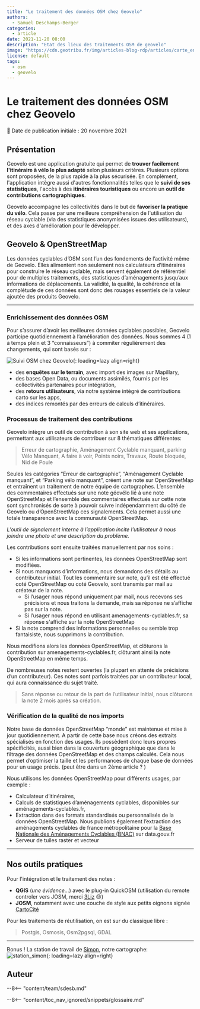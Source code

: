 ```yaml
---
title: "Le traitement des données OSM chez Geovelo"
authors:
  - Samuel Deschamps-Berger
categories:
  - article
date: 2021-11-20 08:00
description: "Etat des lieux des traitements OSM de geovelo"
image: "https://cdn.geotribu.fr/img/articles-blog-rdp/articles/carte_en_relief_des_ecrins/0-head.jpg"
license: default
tags:
  - osm
  - geovelo
---
```


# Le traitement des données OSM chez Geovelo

:calendar: Date de publication initiale : 20 novembre 2021

## Présentation
Geovelo est une application gratuite qui permet de **trouver facilement l'itinéraire à vélo le plus adapté** selon plusieurs critères. Plusieurs options sont proposées, de la plus rapide à la plus sécurisée. En complément, l'application intègre aussi d'autres fonctionnalités telles que le **suivi de ses statistiques**, l'accès à des **itinéraires touristiques** ou encore un **outil de contributions cartographiques**.

Geovelo accompagne les collectivités dans le but de **favoriser la pratique du vélo**. Cela passe par une meilleure compréhension de l'utilisation du réseau cyclable (via des statistiques anonymisées issues des utilisateurs), et des axes d'amélioration pour le développer.

## Geovelo & OpenStreetMap
Les données cyclables d’OSM sont l’un des fondements de l’activité même de Geovelo. Elles alimentent non seulement nos calculateurs d’itinéraires pour construire le réseau cyclable, mais servent également de référentiel pour de multiples traitements, des statistiques d’aménagements jusqu’aux informations de déplacements.
La validité, la qualité, la cohérence et la complétude de ces données sont donc des rouages essentiels de la valeur ajoutée des produits Geovelo.  


----


### Enrichissement des données OSM

Pour s’assurer d’avoir les meilleures données cyclables possibles, Geovelo participe quotidiennement à l’amélioration des données. Nous sommes 4 (1 à temps plein et 3 “connaisseurs”) à commiter régulièrement des changements, qui sont basés sur :  

![Suivi OSM chez Geovelo](https://wpformation.com/wp-content/uploads/2014/03/todo1.jpg "Suivi OSM chez Geovelo"){: loading=lazy align=right}

- des **enquêtes sur le terrain**, avec import des images sur Mapillary,
- des bases Open Data, ou documents assimilés, fournis par les collectivités partenaires pour intégration,
- des **retours utilisateurs**, via notre système intégré de contributions carto sur les apps,  
- des indices remontés par des erreurs de calculs d’itinéraires.

### Processus de traitement des contributions
Geovelo intègre un outil de contribution à son site web et ses applications, permettant aux utilisateurs de contribuer sur 8 thématiques différentes:

> Erreur de cartographie, Aménagement Cyclable manquant, parking Vélo Manquant, A faire à voir, Points noirs, Travaux, Route bloquée, Nid de Poule

Seules les catégories “Erreur de cartographie”, “Aménagement Cyclable manquant”, et “Parking vélo manquant”, créent une note sur OpenStreetMap et entraînent un traitement de notre équipe de cartographes. L’ensemble des commentaires effectués sur une note géovélo lié à une note OpenStreetMap et l’ensemble des commentaires effectués sur cette note sont synchronisés de sorte à pouvoir suivre indépendamment du côté de Geovelo ou d’OpenStreetMap ces signalements. Cela permet aussi une totale transparence avec la communauté OpenStreetMap.

*L’outil de signalement interne à l’application incite l’utilisateur à nous joindre une photo et une description du problème.*

Les contributions sont ensuite traitées manuellement par nos soins :
- Si les informations sont pertinentes, les données OpenStreetMap sont modifiées.
- Si nous manquons d’informations, nous demandons des détails au contributeur initial. Tout les commentaire sur note, qu’il est été effectué coté OpenStreetMap ou coté Geovelo, sont transmis par mail au créateur de la note.
  - Si l’usager nous répond uniquement par mail, nous recevons ses précisions et nous traitons la demande, mais sa réponse ne s’affiche pas sur la note.
  - Si l’usager nous répond en utilisant amenagements-cyclables.fr, sa réponse s'affiche sur la note OpenStreetMap
- Si la note comprend des informations personnelles ou semble trop fantaisiste, nous supprimons la contribution.

Nous modifions alors les données OpenStreetMap, et clôturons la contribution sur amenagements-cyclables.fr, clôturant ainsi la note OpenStreetMap en même temps.

De nombreuses notes restent ouvertes (la plupart en attente de précisions d’un contributeur).
Ces notes sont parfois traitées par un contributeur local, qui aura connaissance du sujet traité.
>Sans réponse ou retour de la part de l’utilisateur initial, nous clôturons la note 2 mois après sa création.


### Vérification de la qualité de nos imports
Notre base de données OpenStreetMap “monde” est maintenue et mise à jour quotidiennement. A partir de cette base nous créons des extraits spécialisés en fonction des usages. Ils possèdent donc leurs propres spécificités, aussi bien dans la couverture géographique que dans le filtrage des données OpenStreetMap et des champs calculés.
Cela nous permet d’optimiser la taille et les performances de chaque base de données pour un usage précis. (peut être dans un 2ème article ? )

Nous utilisons les données OpenStreetMap pour différents usages, par exemple :
- Calculateur d’itinéraires,
- Calculs de statistiques d’aménagements cyclables, disponibles sur aménagements-cyclables.fr,
- Extraction dans des formats standardisés ou personnalisés de la données OpenStreetMap. Nous publions également l’extraction des aménagements cyclables de france métropolitaine pour la [Base Nationale des Aménagements Cyclables (BNAC)](https://www.data.gouv.fr/fr/datasets/amenagements-cyclables-france-metropolitaine/) sur data.gouv.fr
- Serveur de tuiles raster et vecteur


----
## Nos outils pratiques
Pour l'intégration et le traitement des notes :

- **QGIS** (*une évidence...*) avec le plug-in QuickOSM (utilisation du remote controler vers JOSM, merci [3Liz](https://www.3liz.com/en/news/quickosm-2-0.html) :heart_eyes:)
- **JOSM**, notamment avec une couche de style aux petits oignons signée [CartoCité](https://github.com/Cartocite/MapCSS-JOSM-Bicycle)

Pour les traitements de réutilisation, on est sur du classique libre :
>Postgis, Osmosis, Osm2pgsql, GDAL

---

Bonus ! La station de travail de [Simon](https://twitter.com/c_geovelo), notre cartographe:  
![station_simon](https://wpformation.com/wp-content/uploads/2014/03/todo1.jpg "La station de travail du cartographe"){: loading=lazy align=right}

## Auteur

--8<-- "content/team/sdesb.md"

<!-- Intègre le glossaire centralisé -->
--8<-- "content/toc_nav_ignored/snippets/glossaire.md"

